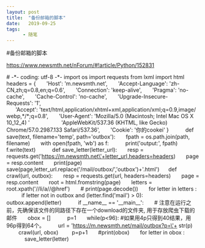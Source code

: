 ```yaml
---
layout: post
title:  "备份邮箱的脚本"
date:   2019-09-25
tags:
      - 随笔
---
```


#备份邮箱的脚本


<https://www.newsmth.net/nForum/#!article/Python/152831>

# -\*- coding: utf-8 -\*-
import os
import requests
from lxml import html
    
headers = {
      \'Host\': \'m.newsmth.net\',
      \'Accept-Language\': \'zh-CN,zh;q=0.8,en;q=0.6\',
      \'Connection\': \'keep-alive\',
      \'Pragma\': \'no-cache\',
      \'Cache-Control\': \'no-cache\',
      \'Upgrade-Insecure-Requests\': \'1\',
      \'Accept\': \'text/html,application/xhtml+xml,application/xml;q=0.9,image/webp,\*/\*;q=0.8\',
      \'User-Agent\': \'Mozilla/5.0 (Macintosh; Intel Mac OS X
10_12_4) \'
                    \'AppleWebKit/537.36 (KHTML, like Gecko)
Chrome/57.0.2987.133 Safari/537.36\',
      \'Cookie\': \'你的cookei\'
}
    
    
def save(text, filename=\'temp\', path=\'outbox\'):
      fpath = os.path.join(path, filename)
      with open(fpath, \'wb\') as f:
          print(\'output:\', fpath)
          f.write(text)
    
    
def save_letter(letter_url):
      resp =
requests.get(\'https://m.newsmth.net\'+letter_url,headers=headers)
      page = resp.content
      print(page)
     
save(page,letter_url.replace(\'/mail/outbox/\',\'outbox\')+\'.html\')
    
def crawl(url, outbox):
      resp = requests.get(url, headers=headers)
      page = resp.content
      root = html.fromstring(page)
      letters = root.xpath(\'//li/a//\@href\')
      # print(page.decode())
      for letter in letters :
          if letter not in outbox and (letter.find(\'mail\') > 0):
                outbox.append(letter)
    
    
if \_\_name\_\_ == \'\_\_main\_\_\':
      # 注意在运行之前，先确保该文件的同路径下存在一个download的文件夹, 用于存放爬虫下载的邮件
      obox = \[\]    
      p=1
      while(p\<96): #如果用4p只得到40结果，用96p得到64个。
        url = \'https://m.newsmth.net/mail/outbox?p=\'+ str(p)    
        crawl(url, obox)
        p=p+1
      #print(obox)
      for letter in obox :
            save_letter(letter)

